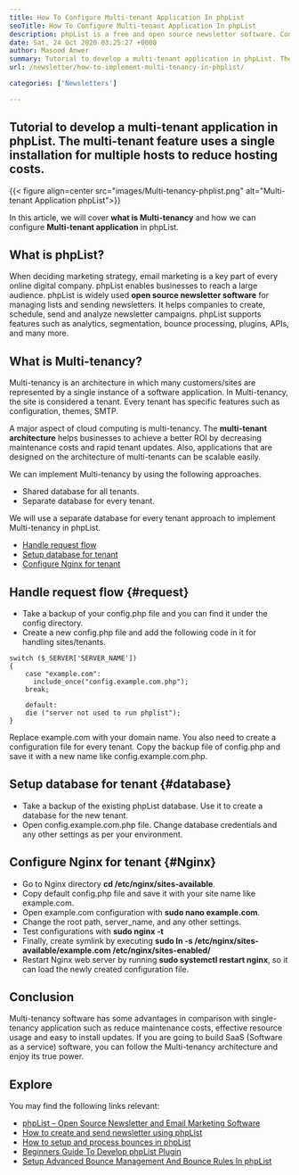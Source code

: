 ```yaml
---
title: How To Configure Multi-tenant Application In phpList
seoTitle: How To Configure Multi-tenant Application In phpList
description: phpList is a free and open source newsletter software. Configure Multi-tenant application and run several instances of an application in a shared environment.
date: Sat, 24 Oct 2020 03:25:27 +0000
author: Masood Anwer
summary: Tutorial to develop a multi-tenant application in phpList. The multi-tenant feature uses a single installation for multiple hosts to reduce hosting costs.
url: /newsletter/how-to-implement-multi-tenancy-in-phplist/

categories: ['Newsletters']

---
```

## Tutorial to develop a multi-tenant application in phpList. The multi-tenant feature uses a single installation for multiple hosts to reduce hosting costs.

{{< figure align=center src="images/Multi-tenancy-phplist.png" alt="Multi-tenant Application phpList">}}  

In this article, we will cover **what is Multi-tenancy** and how we can configure **Multi-tenant application** in phpList.

## What is phpList?

When deciding marketing strategy, email marketing is a key part of every online digital company. phpList enables businesses to reach a large audience. phpList is widely used **open source newsletter software** for managing lists and sending newsletters. It helps companies to create, schedule, send and analyze newsletter campaigns. phpList supports features such as analytics, segmentation, bounce processing, plugins, APIs, and many more.

## What is Multi-tenancy?

Multi-tenancy is an architecture in which many customers/sites are represented by a single instance of a software application. In Multi-tenancy, the site is considered a tenant. Every tenant has specific features such as configuration, themes, SMTP. 

A major aspect of cloud computing is multi-tenancy. The **multi-tenant architecture** helps businesses to achieve a better ROI by decreasing maintenance costs and rapid tenant updates. Also, applications that are designed on the architecture of multi-tenants can be scalable easily.

We can implement Multi-tenancy by using the following approaches.

  * Shared database for all tenants.
  * Separate database for every tenant.

We will use a separate database for every tenant approach to implement Multi-tenancy in phpList.

  * [Handle request flow][1]
  * [Setup database for tenant][2]
  * [Configure Nginx for tenant][3]

## Handle request flow {#request}

  * Take a backup of your config.php file and you can find it under the config directory.
  * Create a new config.php file and add the following code in it for handling sites/tenants.


```
switch ($_SERVER['SERVER_NAME'])
{   
    case "example.com":
      include_once("config.example.com.php");
    break;
    
    default:
    die ("server not used to run phplist"); 
}
```


Replace example.com with your domain name. You also need to create a configuration file for every tenant. Copy the backup file of config.php and save it with a new name like config.example.com.php.

## Setup database for tenant {#database}

  * Take a backup of the existing phpList database. Use it to create a database for the new tenant.
  * Open config.example.com.php file. Change database credentials and any other settings as per your environment.

## Configure Nginx for tenant {#Nginx}

  * Go to Nginx directory **cd /etc/nginx/sites-available**.
  * Copy default config.php file and save it with your site name like example.com.
  * Open example.com configuration with **sudo nano example.com**.
  * Change the root path, server_name, and any other settings.
  * Test configurations with **sudo nginx -t**
  * Finally, create symlink by executing **sudo ln -s /etc/nginx/sites-available/example.com /etc/nginx/sites-enabled/**
  * Restart Nginx web server by running **sudo systemctl restart nginx**, so it can load the newly created configuration file.

## Conclusion

Multi-tenancy software has some advantages in comparison with single-tenancy application such as reduce maintenance costs, effective resource usage and easy to install updates. If you are going to build SaaS (Software as a service) software, you can follow the Multi-tenancy architecture and enjoy its true power.

## Explore

You may find the following links relevant:

  * [phpList – Open Source Newsletter and Email Marketing Software][4]
  * [How to create and send newsletter using phpList][5]
  * [How to setup and process bounces in phpList][6]
  * [Beginners Guide To Develop phpList Plugin][7]
  * [Setup Advanced Bounce Management And Bounce Rules In phpList][8]

 [1]: #request
 [2]: #database
 [3]: #nginx
 [4]: https://products.containerize.com/newsletter/phplist
 [5]: https://blog.containerize.com/newsletter/how-to-create-and-send-newsletter-using-phplist/

 [6]: https://blog.containerize.com/newsletter/how-to-setup-and-process-bounces-in-phplist/

 [7]: https://blog.containerize.com/newsletter/beginners-guide-to-develop-phplist-plugin/

 [8]: https://blog.containerize.com/newsletter/setup-advanced-bounce-management-and-bounce-rules-in-phplist/
